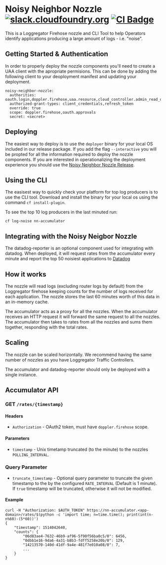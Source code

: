 Noisy Neighbor Nozzle
[![slack.cloudfoundry.org][slack-badge]][loggregator-slack]
[![CI Badge][ci-badge]][ci-pipeline]
=====================

This is a Loggregator Firehose nozzle and CLI Tool to help Operators identify
applications producing a large amount of logs - i.e. "noise". 

## Getting Started & Authentication
In order to properly deploy the nozzle components you'll need to create 
a UAA client with the apropriate permisions. This can be done by adding the
following client to your deoployment manifest and updating your deployment.


```
noisy-neighbor-nozzle:
  authorities: oauth.login,doppler.firehose,uaa.resource,cloud_controller.admin_read_only
  authorized-grant-types: client_credentials,refresh_token
  override: true
  scope: doppler.firehose,oauth.approvals
  secret: <secret>
```


## Deploying
The easiest way to deploy is to use the `deployer` binary for your local OS included in 
our release package. If you add the flag `--interactive` you will be propted for all
the information required to deploy the nozzle components. If you are interested in 
operationalizing the deployment experience you should use the [Noisy Neighbor Nozzle
Release][noisy-neighbor-nozzle-release].

## Using the CLI
The easisest way to quickly check your platform for top log producers is to use
the CLI tool. Download and install the binary for your local os using the command
`cf install-plugin`. 

To see the top 10 log producers in the last minuted run:

```
cf log-noise nn-accumulator
```

## Integrating with the Noisy Neigbor Nozzle
The datadog-reporter is an optional component used for integrating with datadog. 
When deployed, it will request rates from the accumulator every minute and 
report the top 50 noisiest applications to [Datadog][datadog]


## How it works

The nozzle will read logs (excluding router logs by default) from the
Loggregator firehose keeping counts for the number of logs received for each
application. The nozzle stores the last 60 minutes worth of this data in an
in-memory cache.

The accumulator acts as a proxy for all the nozzles. When the accumulator
receives an HTTP request it will forward the same request to all the nozzles.
The accumulator then takes to rates from all the nozzles and sums them together,
responding with the total rates.


## Scaling

The nozzle can be scaled horizontally. We recommend having the same number of
nozzles as you have Loggregator Traffic Controllers.

The accumulator and datadog-reporter should only be deployed with a single
instance.

## Accumulator API

### **GET** `/rates/{timestamp}`

#### Headers

- `Authorization` - OAuth2 token, must have `doppler.firehose` scope.

#### Parameters

- `timestamp` - Unix timetamp truncated (to the minute) to the nozzles `POLLING_INTERVAL`.

### Query Parameter

- `truncate_timestamp` - Optional query parameter to truncate the given
  timestamp to the by the configured `RATE_INTERVAL` (Default is 1 minute). If
  `true` timestamp will be truncated, otherwise it will not be modified.

#### Example

```
curl -H "Authorization: $AUTH_TOKEN" https://nn-accumulator.<app-domain>/rates/$(python -c 'import time; n=time.time(); print(int(n-n%60)-(5*60))')
{
    "timestamp": 1514042640,
    "counts": {
        "06d83ae4-7632-46b9-af96-5f90f56ba0c5/0": 6456,
        "0dbb1e16-9da6-4a31-b8b3-fdff5258e20b/0": 129,
        "14213570-140d-41df-9a4e-481f7e010a08/0": 7,
        ...
    }
}
```


[bosh]:              https://bosh.io
[nn-releases]:        https://github.com/cloudfoundry/noisy-neighbor-nozzle/releases
[cf-cli]:            https://github.com/cloudfoundry/cli
[datadog]:           https://datadoghq.com
[ci-badge]:          https://loggregator.ci.cf-app.com/api/v1/pipelines/loggregator/jobs/noisy-neighbor-nozzle-bump-submodule/badge
[ci-pipeline]:       https://loggregator.ci.cf-app.com/teams/main/pipelines/loggregator/jobs/noisy-neighbor-nozzle-bump-submodule
[slack-badge]:       https://slack.cloudfoundry.org/badge.svg
[firehose-details]:  https://github.com/cloudfoundry/loggregator-release#consuming-the-firehose
[loggregator-slack]: https://cloudfoundry.slack.com/archives/loggregator
[noisy-neighbor-nozzle]:         https://code.cloudfoundry.org/noisy-neighbor-nozzle
[noisy-neighbor-nozzle-release]: https://code.cloudfoundry.org/noisy-neighbor-nozzle-release
[uaa-user-vs-client]: https://github.com/cloudfoundry/uaa/blob/master/docs/UAA-Tokens.md#users-and-clients-and-other-actors
